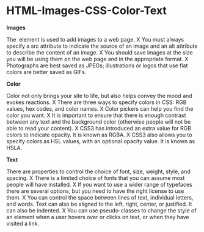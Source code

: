 # HTML-Images-CSS-Color-Text

**Images**

The <img> element is used to add images to a web page.
X You must always specify a src attribute to indicate the source of an image and an alt attribute to describe the content of an image.
X You should save images at the size you will be using them on the web page and in the appropriate format.
X Photographs are best saved as JPEGs; illustrations or logos that use flat colors are better saved as GIFs.

**Color**

Color not only brings your site to life, but also helps convey the mood and evokes reactions.
X There are three ways to specify colors in CSS: RGB values, hex codes, and color names.
X Color pickers can help you find the color you want.
X It is important to ensure that there is enough contrast between any text and the background color (otherwise people will not be able to read your content).
X CSS3 has introduced an extra value for RGB colors to indicate opacity. It is known as RGBA.
X CSS3 also allows you to specify colors as HSL values, with an optional opacity value. 
It is known as HSLA.

**Text**

There are properties to control the choice of font, size, weight, style, and spacing.
X There is a limited choice of fonts that you can assume most people will have installed.
X If you want to use a wider range of typefaces there are several options, but you need to have the right license to use them.
X You can control the space between lines of text, individual letters, and words. Text can also be aligned to the left, right, center, or justified. It can also be indented.
X You can use pseudo-classes to change the style of an element when a user hovers over or clicks on text, or when they have visited a link.

